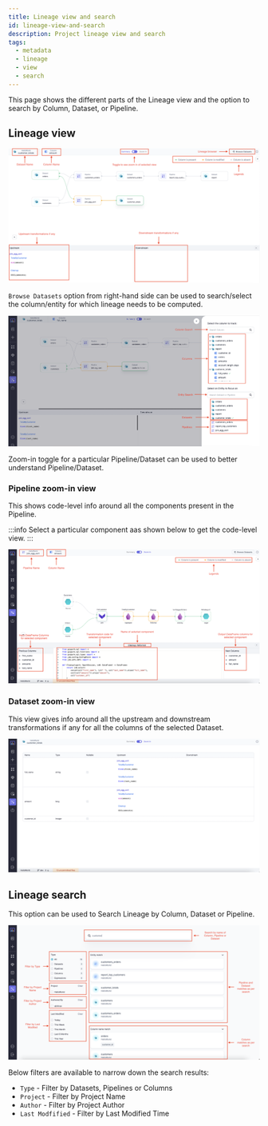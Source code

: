 ```yaml
---
title: Lineage view and search
id: lineage-view-and-search
description: Project lineage view and search
tags:
  - metadata
  - lineage
  - view
  - search
---
```


This page shows the different parts of the Lineage view and the option to search by Column, Dataset, or Pipeline.

## Lineage view

![Lineage View](img/lineage-column-level-view.png)

`Browse Datasets` option from right-hand side can be used to search/select the column/entity for which lineage needs to be computed.

![Browse Datasets](img/lineage-browse-dataset.png)

Zoom-in toggle for a particular Pipeline/Dataset can be used to better understand Pipeline/Dataset.

### Pipeline zoom-in view

This shows code-level info around all the components present in the Pipeline.

:::info
Select a particular component aas shown below to get the code-level view.
:::

![Pipeline zoom-in](img/lineage-pipeline-zoom-in.png)

### Dataset zoom-in view

This view gives info around all the upstream and downstream transformations if any for all the columns of the selected Dataset.

![Dataset zoom-in](img/lineage-dataset-zoom-in.png)

## Lineage search

This option can be used to Search Lineage by Column, Dataset or Pipeline.

![Lineage Search](img/lineage-search-high-level-view.png)

Below filters are available to narrow down the search results:

- `Type` - Filter by Datasets, Pipelines or Columns
- `Project` - Filter by Project Name
- `Author` - Filter by Project Author
- `Last Modfified` - Filter by Last Modified Time
